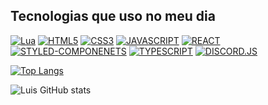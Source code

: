 ## Tecnologias que uso no meu dia

[![Lua](https://img.shields.io/badge/Lua-2C2D72?style=for-the-badge&logo=lua&logoColor=white)](	https://img.shields.io/badge/Lua-2C2D72?style=for-the-badge&logo=lua&logoColor=white)
[![HTML5](https://img.shields.io/badge/HTML5-E34F26?style=for-the-badge&logo=html5&logoColor=white)](	https://img.shields.io/badge/HTML5-E34F26?style=for-the-badge&logo=html5&logoColor=white)
[![CSS3](https://img.shields.io/badge/CSS3-1572B6?style=for-the-badge&logo=css3&logoColor=white)](	https://img.shields.io/badge/CSS3-1572B6?style=for-the-badge&logo=css3&logoColor=white)
[![JAVASCRIPT](https://img.shields.io/badge/JavaScript-323330?style=for-the-badge&logo=javascript&logoColor=F7DF1E)](	https://img.shields.io/badge/JavaScript-323330?style=for-the-badge&logo=javascript&logoColor=F7DF1E)
[![REACT](https://img.shields.io/badge/React-20232A?style=for-the-badge&logo=react&logoColor=61DAFB)](	https://img.shields.io/badge/React-20232A?style=for-the-badge&logo=react&logoColor=61DAFB)
[![STYLED-COMPONENETS](https://img.shields.io/badge/styled--components-DB7093?style=for-the-badge&logo=styled-components&logoColor=white)](	https://img.shields.io/badge/styled--components-DB7093?style=for-the-badge&logo=styled-components&logoColor=white)
[![TYPESCRIPT](https://img.shields.io/badge/TypeScript-007ACC?style=for-the-badge&logo=typescript&logoColor=white)](	https://img.shields.io/badge/TypeScript-007ACC?style=for-the-badge&logo=typescript&logoColor=white)
[![DISCORD.JS](https://img.shields.io/badge/Discord-7289DA?style=for-the-badge&logo=discord&logoColor=white)](	https://img.shields.io/badge/Discord-7289DA?style=for-the-badge&logo=discord&logoColor=white)

[![Top Langs](https://github-readme-stats.vercel.app/api/top-langs/?username=luiszzx)](https://github.com/luiszzx/github-readme-stats)

![Luis GitHub stats](https://github-readme-stats.vercel.app/api?username=luiszzx&show_icons=true&theme=dracula)
